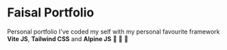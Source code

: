 # Faisal Portfolio

Personal portfolio I've coded my self with my personal favourite framework **Vite JS**, **Tailwind CSS** and **Alpine JS** 💜 💜 💜
